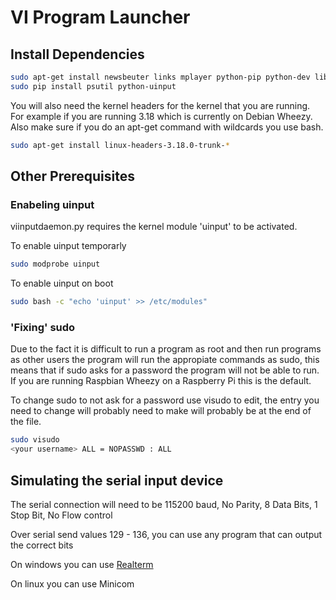 # VI Program Launcher

## Install Dependencies  

```bash
sudo apt-get install newsbeuter links mplayer python-pip python-dev libudev-dev zsh alpine newsbeuter links frotz calibre
sudo pip install psutil python-uinput
```

You will also need the kernel headers for the kernel that you are running. For example if you are running 3.18 which is currently on Debian Wheezy. Also make sure if you do an apt-get command with wildcards you use bash.

```bash
sudo apt-get install linux-headers-3.18.0-trunk-*
```

## Other Prerequisites  

### Enabeling uinput

viinputdaemon.py requires the kernel module 'uinput' to be activated.

To enable uinput temporarly

```bash
sudo modprobe uinput
```

To enable uinput on boot

```bash
sudo bash -c "echo 'uinput' >> /etc/modules"
```

### 'Fixing' sudo

Due to the fact it is difficult to run a program as root and then run programs as other users the program will run the appropiate commands as sudo, this means that if sudo asks for a password the program will not be able to run. If you are running Raspbian Wheezy on a Raspberry Pi this is the default.

To change sudo to not ask for a password use visudo to edit, the entry you need to change will probably need to make will probably be at the end of the file.

```bash
sudo visudo
<your username> ALL = NOPASSWD : ALL
```

## Simulating the serial input device

The serial connection will need to be 115200 baud, No Parity, 8 Data Bits, 1 Stop Bit, No Flow control

Over serial send values 129 - 136, you can use any program that can output the correct bits

On windows you can use [Realterm](http://realterm.sourceforge.net/index.html#downloads_Download)

On linux you can use Minicom
